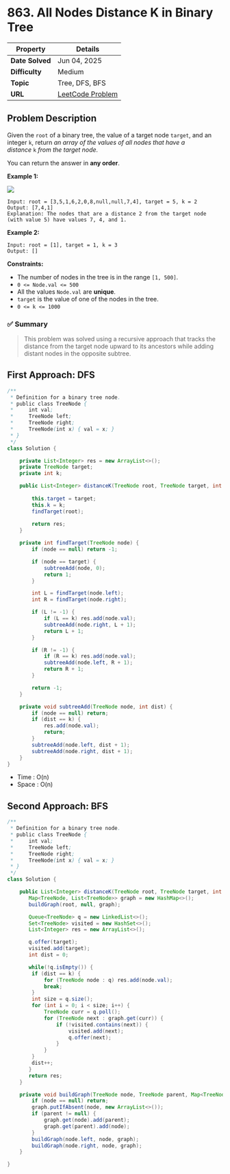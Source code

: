 # 863. All Nodes Distance K in Binary Tree

| Property | Details |
|----------|--------|
| **Date Solved** | Jun 04, 2025 |
| **Difficulty** | Medium |
| **Topic** | Tree, DFS, BFS |
| **URL** | [LeetCode Problem](https://leetcode.com/problems/all-nodes-distance-k-in-binary-tree/description/) |

## Problem Description 
Given the `root` of a binary tree, the value of a target node `target`, and an integer `k`, return *an array of the values of all nodes that have a distance* `k` *from the target node.*

You can return the answer in **any order**.

**Example 1:**

![](https://s3-lc-upload.s3.amazonaws.com/uploads/2018/06/28/sketch0.png)

```
Input: root = [3,5,1,6,2,0,8,null,null,7,4], target = 5, k = 2
Output: [7,4,1]
Explanation: The nodes that are a distance 2 from the target node (with value 5) have values 7, 4, and 1.
```

**Example 2:**

```
Input: root = [1], target = 1, k = 3
Output: []
```

**Constraints:**

- The number of nodes in the tree is in the range `[1, 500]`.
- `0 <= Node.val <= 500`
- All the values `Node.val` are **unique**.
- `target` is the value of one of the nodes in the tree.
- `0 <= k <= 1000`

### ✅ Summary

> This problem was solved using a recursive approach that tracks the distance from the target node upward to its ancestors while adding distant nodes in the opposite subtree.
> 

## First Approach: DFS

```java
/**
 * Definition for a binary tree node.
 * public class TreeNode {
 *     int val;
 *     TreeNode left;
 *     TreeNode right;
 *     TreeNode(int x) { val = x; }
 * }
 */
class Solution {

    private List<Integer> res = new ArrayList<>();
    private TreeNode target;
    private int k;

    public List<Integer> distanceK(TreeNode root, TreeNode target, int k) {
        
        this.target = target;
        this.k = k;
        findTarget(root);
        
        return res;
    }

    private int findTarget(TreeNode node) {
        if (node == null) return -1;

        if (node == target) {
            subtreeAdd(node, 0);
            return 1;
        }

        int L = findTarget(node.left);
        int R = findTarget(node.right);

        if (L != -1) {
            if (L == k) res.add(node.val);
            subtreeAdd(node.right, L + 1);
            return L + 1;
        }

        if (R != -1) {
            if (R == k) res.add(node.val);
            subtreeAdd(node.left, R + 1);
            return R + 1;
        }

        return -1;
    }

    private void subtreeAdd(TreeNode node, int dist) {
        if (node == null) return;
        if (dist == k) {
            res.add(node.val);
            return;
        }
        subtreeAdd(node.left, dist + 1);
        subtreeAdd(node.right, dist + 1);
    }
}

```

- Time : O(n)
- Space : O(n)

## Second Approach: BFS

```java
/**
 * Definition for a binary tree node.
 * public class TreeNode {
 *     int val;
 *     TreeNode left;
 *     TreeNode right;
 *     TreeNode(int x) { val = x; }
 * }
 */
class Solution {

    public List<Integer> distanceK(TreeNode root, TreeNode target, int k) {
       Map<TreeNode, List<TreeNode>> graph = new HashMap<>();
       buildGraph(root, null, graph);

       Queue<TreeNode> q = new LinkedList<>();
       Set<TreeNode> visited = new HashSet<>();
       List<Integer> res = new ArrayList<>();

       q.offer(target);
       visited.add(target);
       int dist = 0;

       while(!q.isEmpty()) {
        if (dist == k) {
            for (TreeNode node : q) res.add(node.val);
            break;
        }
        int size = q.size();
        for (int i = 0; i < size; i++) {
            TreeNode curr = q.poll();
            for (TreeNode next : graph.get(curr)) {
                if (!visited.contains(next)) {
                    visited.add(next);
                    q.offer(next);
                }
            }
        }
        dist++;
       }
       return res;
    }

    private void buildGraph(TreeNode node, TreeNode parent, Map<TreeNode, List<TreeNode>> graph) {
        if (node == null) return;
        graph.putIfAbsent(node, new ArrayList<>());
        if (parent != null) {
            graph.get(node).add(parent);
            graph.get(parent).add(node);
        }
        buildGraph(node.left, node, graph);
        buildGraph(node.right, node, graph);
    }

}

```
